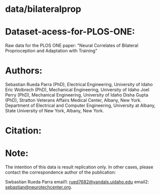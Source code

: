 # data/bilateralprop

# Dataset-acess-for-PLOS-ONE:

Raw data for the PLOS ONE paper: "Neural Correlates of Bilateral Proprioception and Adaptation with Training"

# Authors:
Sebastian Rueda Parra (PhD), Electrical Engineering, University of Idaho
Eric Wolbrech (PhD), Mechanical Engineering, University of Idaho 
Joel Perry (PhD), Mechanical Engineering, University of Idaho
Disha Gupta (PhD), Stratton Veterans Affairs Medical Center, Albany, New York. Department of Electrical and Computer Engineering, University at Albany, State University of New York, Albany, New York.


# Citation:


# Note:

The intention of this data is result replication only. In other cases, please contact the correspondence author of the publication:

Swbastian Rueda Parra
email1: rued7682@vandals.uidaho.edu
email2: sebastian@neurotechcenter.org.

